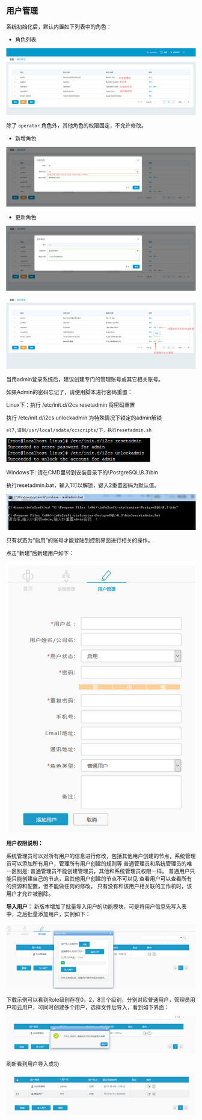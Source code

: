 ## 用户管理

系统初始化后，默认内置如下列表中的角色：

* 角色列表

![](/assets/V7.1.20190117161653.png)

除了 `operator` 角色外，其他角色的权限固定，不允许修改。
* 新增角色

![](/assets/V7.1.20190117163051.png)

* 更新角色


![](/assets/V7.1.20190117162919.png)






![](/assets/V7.1.20190117162842.png)



当用admin登录系统后，建议创建专门的管理账号或其它相关账号。

如果Admin的密码忘记了，请使用脚本进行密码重置：

Linux下：执行 /etc/init.d/i2cs resetadmin 将密码重置

执行 /etc/init.d/i2cs unlockadmin 为特殊情况下锁定的admin解锁

`el7,请到/usr/local/sdata/ccscripts/下，执行resetadmin.sh`

![](/assets/V6.015707.png)

Windows下: 请在CMD里转到安装目录下的\PostgreSQL\8.3\bin

执行resetadmin.bat，输入1可以解锁，键入2重置密码为默认值。

![](/assets/V6.015791.png)

只有状态为“启用”的账号才能登陆到控制界面进行相关的操作。

点击“新建”后新建用户如下：

![](/assets/V6.015823.png)

**用户权限说明：**

系统管理员可以对所有用户的信息进行修改，包括其他用户创建的节点，系统管理员可以添加所有用户，管理所有用户创建的规则等
普通管理员和系统管理员的唯一区别是: 普通管理员不能创建管理员，其他和系统管理员权限一样。
普通用户只能只能创建自己的节点，且其他用户创建的节点不可以见
查看用户可以查看所有的资源和配置，但不能做任何的修改。
只有没有和该用户相关联的工作机时，该用户才允许被删除。

**导入用户：**
新版本增加了批量导入用户的功能模块，可是将用户信息先写入表中，之后批量添加用户，实例如下：

![](/assets/V6.11804256.png)

下载示例可以看到Role级别存在0，2，8三个级别，分别对应普通用户，管理员用户和云用户，可同时创建多个用户，选择文件后导入，看到如下界面：

![](/assets/V6.11804257.png)

刷新看到用户导入成功

![](/assets/V6.11804258.png)

